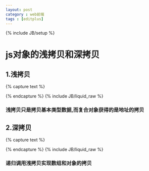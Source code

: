 ```yaml
---
layout: post
category : web前端
tags : [editplus]
---
```

{% include JB/setup %}

# js对象的浅拷贝和深拷贝

## 1.浅拷贝

{% capture text %}
<script>
   function simpleCopy(obj){
      var newObj = {};
      for(var p in obj){

         newObj[p] = obj[p];

      }

      return newObj;
   }

   //使用
   var Animal = {"type":"biology"};

   var People = simpleCopy(Animal);

   People.type; //biology

</script>
{% endcapture %}
{% include JB/liquid_raw %}

### 浅拷贝只是拷贝基本类型数据,而复合对象获得的是地址的拷贝

## 2.深拷贝

{% capture text %}
<script>
   function deepCopy(obj){
      var newObj = {};

      for(var p in obj){

        if(typeof obj === "object"){

          newObj[p] = obj.constructor === "Array" ? [] : {};

          deepCopy(newObj[p]);

        }else{

         newObj[p] = obj[p];

        }
      }

      return newObj;
   }

   //使用
   var Animal = {"type":"biology","attributes":[{"eat":function(){ console.log('eat')}}]};

   var People = simpleCopy(Animal);

   People.attributes; //


</script>
{% endcapture %}
{% include JB/liquid_raw %}

### 递归调用浅拷贝实现数组和对象的拷贝
